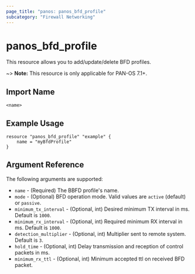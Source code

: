 ```yaml
---
page_title: "panos: panos_bfd_profile"
subcategory: "Firewall Networking"
---
```


# panos_bfd_profile

This resource allows you to add/update/delete BFD profiles.

~> **Note:** This resource is only applicable for PAN-OS 7.1+.


## Import Name

```
<name>
```


## Example Usage

```hcl
resource "panos_bfd_profile" "example" {
    name = "myBfdProfile"
}
```

## Argument Reference

The following arguments are supported:

* `name` - (Required) The BBFD profile's name.
* `mode` - (Optional) BFD operation mode.  Valid values are `active` (default)
  or `passive`.
* `minimum_tx_interval` - (Optional, int) Desired minimum TX interval in
  ms.  Default is `1000`.
* `minimum_rx_interval` - (Optional, int) Required minimum RX interval in
  ms.  Default is `1000`.
* `detection_multiplier` - (Optional, int) Multiplier sent to remote
  system.  Default is `3`.
* `hold_time` - (Optional, int) Delay transmission and reception of control
  packets in ms.
* `minimum_rx_ttl` - (Optional, int) Minimum accepted ttl on received BFD
  packet.
